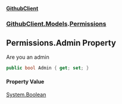 #### [GithubClient](index 'index')
### [GithubClient.Models](GithubClient.Models 'GithubClient.Models').[Permissions](GithubClient.Models.Permissions 'GithubClient.Models.Permissions')

## Permissions.Admin Property

Are you an admin

```csharp
public bool Admin { get; set; }
```

#### Property Value
[System.Boolean](https://docs.microsoft.com/en-us/dotnet/api/System.Boolean 'System.Boolean')